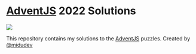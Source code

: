 # [AdventJS](https://adventjs.dev/) 2022 Solutions

![](https://adventjs.dev/og.png)

This repository contains my solutions to the [AdventJS](https://adventjs.dev/) puzzles. Created by [@midudev](https://github.com/midudev)